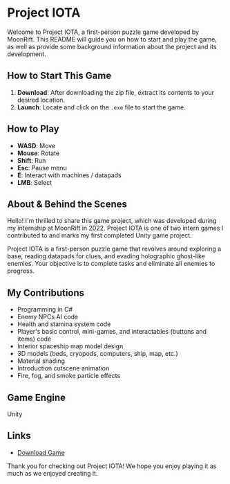 # Project IOTA

Welcome to Project IOTA, a first-person puzzle game developed by MoonRift. This README will guide you on how to start and play the game, as well as provide some background information about the project and its development.

## How to Start This Game

1. **Download**: After downloading the zip file, extract its contents to your desired location.
2. **Launch**: Locate and click on the `.exe` file to start the game.

## How to Play

- **WASD**: Move
- **Mouse**: Rotate
- **Shift**: Run
- **Esc**: Pause menu
- **E**: Interact with machines / datapads
- **LMB**: Select
  
## About & Behind the Scenes

Hello! I'm thrilled to share this game project, which was developed during my internship at MoonRift in 2022. Project IOTA is one of two intern games I contributed to and marks my first completed Unity game project.

Project IOTA is a first-person puzzle game that revolves around exploring a base, reading datapads for clues, and evading holographic ghost-like enemies. Your objective is to complete tasks and eliminate all enemies to progress.

## My Contributions

- Programming in C#
- Enemy NPCs AI code
- Health and stamina system code
- Player's basic control, mini-games, and interactables (buttons and items) code
- Interior spaceship map model design
- 3D models (beds, cryopods, computers, ship, map, etc.)
- Material shading
- Introduction cutscene animation
- Fire, fog, and smoke particle effects

## Game Engine

Unity

## Links

- [Download Game](https://mindeveloper.itch.io/project-iota)

Thank you for checking out Project IOTA! We hope you enjoy playing it as much as we enjoyed creating it.
